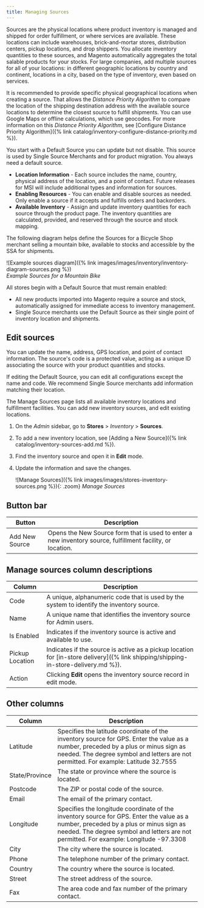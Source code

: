 ```yaml
---
title: Managing Sources
---
```


Sources are the physical locations where product inventory is managed and shipped for order fulfillment, or where services are available. These locations can include warehouses, brick-and-mortar stores, distribution centers, pickup locations, and drop shippers. You allocate inventory quantities to these sources, and Magento automatically aggregates the total salable products for your stocks. For large companies, add multiple sources for all of your locations: in different geographic locations by country and continent, locations in a city, based on the type of inventory, even based on services.

It is recommended to provide specific physical geographical locations when creating a source. That allows the _Distance Priority Algorithm_ to compare the location of the shipping destination address with the available source locations to determine the closest source to fulfill shipments. You can use Google Maps or offline calculations, which use geocodes. For more information on this _Distance Priority Algorithm_, see [Configure Distance Priority Algorithm]({% link catalog/inventory-configure-distance-priority.md %}).

You start with a Default Source you can update but not disable. This source is used by Single Source Merchants and for product migration. You always need a default source.

- **Location Information** - Each source includes the name, country, physical address of the location, and a point of contact. Future releases for MSI will include additional types and information for sources.
- **Enabling Resources** - You can enable and disable sources as needed. Only enable a source if it accepts and fulfills orders and backorders.
- **Available Inventory** - Assign and update inventory quantities for each source through the product page. The inventory quantities are calculated, provided, and reserved through the source and stock mapping.

The following diagram helps define the Sources for a Bicycle Shop merchant selling a mountain bike, available to stocks and accessible by the SSA for shipments.

![Example sources diagram]({% link images/images/inventory/inventory-diagram-sources.png %})<br/>
_Example Sources for a Mountain Bike_

All stores begin with a Default Source that must remain enabled:

- All new products imported into Magento require a source and stock, automatically assigned for immediate access to inventory management.
- Single Source merchants use the Default Source as their single point of inventory location and shipments.

## Edit sources

You can update the name, address, GPS location, and point of contact information. The source's code is a protected value, acting as a unique ID associating the source with your product quantities and stocks.

If editing the Default Source, you can edit all configurations except the name and code. We recommend Single Source merchants add information matching their location.

The Manage Sources page lists all available inventory locations and fulfillment facilities. You can add new inventory sources, and edit existing locations.

1. On the _Admin_ sidebar, go to **Stores** > _Inventory_ > **Sources**.

1. To add a new inventory location, see [Adding a New Source]({% link catalog/inventory-sources-add.md %}).

1. Find the inventory source and open it in **Edit** mode.

1. Update the information and save the changes.

   ![Manage Sources]({% link images/images/stores-inventory-sources.png %}){: .zoom}
   _Manage Sources_

## Button bar

|Button|Description|
|--|--|
|Add New Source|Opens the New Source form that is used to enter a new inventory source, fulfillment facility, or location.|

## Manage sources column descriptions

|Column|Description|
|--|--|
|Code|A unique, alphanumeric code that is used by the system to identify the inventory source.|
|Name|A unique name that identifies the  inventory source for Admin users.|
|Is Enabled|Indicates if the inventory source is active and available to use.|
|Pickup Location|Indicates if the source is active as a pickup location for [in-store delivery]({% link shipping/shipping-in-store-delivery.md %}).|
|Action|Clicking **Edit** opens the inventory source record in edit mode.|

## Other columns

|Column|Description|
|--- |--- |
|Latitude|Specifies the latitude coordinate of the inventory source for GPS. Enter the value as a number, preceded by a plus or minus sign as needed. The degree symbol and letters are not permitted. For example: Latitude 32.7555|
|State/Province|The state or province where the source is located.|
|Postcode|The ZIP or postal code of the source.|
|Email|The email of the primary contact.|
|Longitude|Specifies the longitude coordinate of the inventory source for GPS. Enter the value as a number, preceded by a plus or minus sign as needed. The degree symbol and letters are not permitted. For example: Longitude -97.3308|
|City|The city where the source is located.|
|Phone|The telephone number of the primary contact.|
|Country|The country where the source is located.|
|Street|The street address of the source.|
|Fax|The area code and fax number of the primary contact.|
